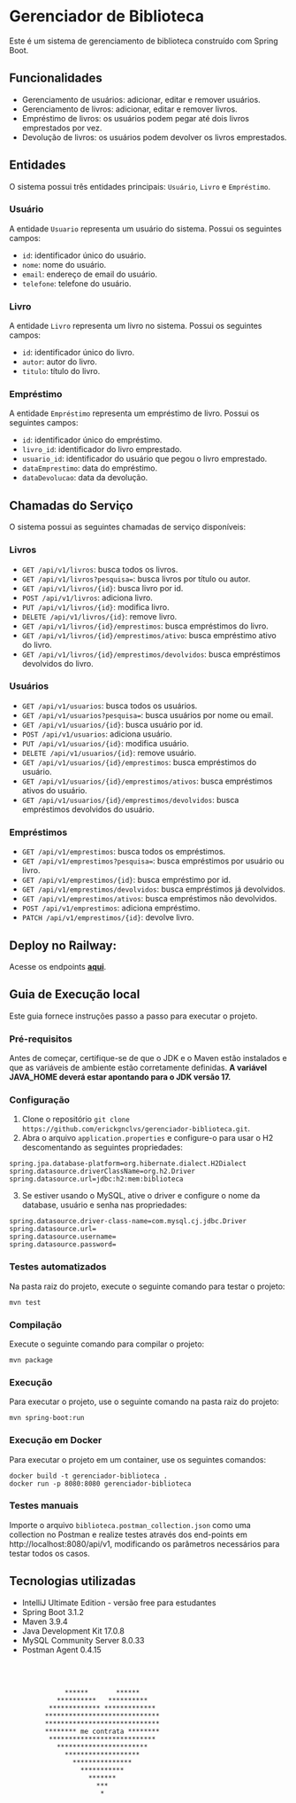 # Gerenciador de Biblioteca

Este é um sistema de gerenciamento de biblioteca construído com Spring Boot.

## Funcionalidades

- Gerenciamento de usuários: adicionar, editar e remover usuários.
- Gerenciamento de livros: adicionar, editar e remover livros.
- Empréstimo de livros: os usuários podem pegar até dois livros emprestados por vez.
- Devolução de livros: os usuários podem devolver os livros emprestados.

## Entidades

O sistema possui três entidades principais: `Usuário`, `Livro` e `Empréstimo`.

### Usuário

A entidade `Usuario` representa um usuário do sistema. Possui os seguintes campos:
- `id`: identificador único do usuário.
- `nome`: nome do usuário.
- `email`: endereço de email do usuário.
- `telefone`: telefone do usuário.

### Livro

A entidade `Livro` representa um livro no sistema. Possui os seguintes campos:
- `id`: identificador único do livro.
- `autor`: autor do livro.
- `titulo`: título do livro.

### Empréstimo

A entidade `Empréstimo` representa um empréstimo de livro. Possui os seguintes campos:
- `id`: identificador único do empréstimo.
- `livro_id`: identificador do livro emprestado.
- `usuario_id`: identificador do usuário que pegou o livro emprestado.
- `dataEmprestimo`: data do empréstimo.
- `dataDevolucao`: data da devolução.

## Chamadas do Serviço

O sistema possui as seguintes chamadas de serviço disponíveis:

### Livros
- `GET /api/v1/livros`: busca todos os livros.
- `GET /api/v1/livros?pesquisa=`: busca livros por título ou autor.
- `GET /api/v1/livros/{id}`: busca livro por id.
- `POST /api/v1/livros`: adiciona livro.
- `PUT /api/v1/livros/{id}`: modifica livro.
- `DELETE /api/v1/livros/{id}`: remove livro.
- `GET /api/v1/livros/{id}/emprestimos`: busca empréstimos do livro.
- `GET /api/v1/livros/{id}/emprestimos/ativo`: busca empréstimo ativo do livro.
- `GET /api/v1/livros/{id}/emprestimos/devolvidos`: busca empréstimos devolvidos do livro.

### Usuários
- `GET /api/v1/usuarios`: busca todos os usuários.
- `GET /api/v1/usuarios?pesquisa=`: busca usuários por nome ou email.
- `GET /api/v1/usuarios/{id}`: busca usuário por id.
- `POST /api/v1/usuarios`: adiciona usuário.
- `PUT /api/v1/usuarios/{id}`: modifica usuário.
- `DELETE /api/v1/usuarios/{id}`: remove usuário.
- `GET /api/v1/usuarios/{id}/emprestimos`: busca empréstimos do usuário.
- `GET /api/v1/usuarios/{id}/emprestimos/ativos`: busca empréstimos ativos do usuário.
- `GET /api/v1/usuarios/{id}/emprestimos/devolvidos`: busca empréstimos devolvidos do usuário.

### Empréstimos
- `GET /api/v1/emprestimos`: busca todos os empréstimos.
- `GET /api/v1/emprestimos?pesquisa=`: busca empréstimos por usuário ou livro.
- `GET /api/v1/emprestimos/{id}`: busca empréstimo por id.
- `GET /api/v1/emprestimos/devolvidos`: busca empréstimos já devolvidos.
- `GET /api/v1/emprestimos/ativos`: busca empréstimos não devolvidos.
- `POST /api/v1/emprestimos`: adiciona empréstimo.
- `PATCH /api/v1/emprestimos/{id}`: devolve livro.

## Deploy no Railway:

Acesse os endpoints **[aqui](http://gerenciador-biblioteca-production.up.railway.app/api/v1/)**. 


## Guia de Execução local

Este guia fornece instruções passo a passo para executar o projeto.


### Pré-requisitos

Antes de começar, certifique-se de que o JDK e o Maven estão instalados e que as variáveis de ambiente estão corretamente definidas.
<strong>A variável JAVA_HOME deverá estar apontando para o JDK versão 17.</strong>

### Configuração

1. Clone o repositório `git clone https://github.com/erickgnclvs/gerenciador-biblioteca.git`.
2. Abra o arquivo `application.properties` e configure-o para usar o H2 descomentando as seguintes propriedades:
```properties
spring.jpa.database-platform=org.hibernate.dialect.H2Dialect
spring.datasource.driverClassName=org.h2.Driver
spring.datasource.url=jdbc:h2:mem:biblioteca
```
3. Se estiver usando o MySQL, ative o driver e configure o nome da database, usuário e senha nas propriedades:
```properties
spring.datasource.driver-class-name=com.mysql.cj.jdbc.Driver
spring.datasource.url=
spring.datasource.username=
spring.datasource.password=
```

### Testes automatizados

Na pasta raiz do projeto, execute o seguinte comando para testar o projeto:

```
mvn test
```

### Compilação

Execute o seguinte comando para compilar o projeto:

```
mvn package
```

### Execução

Para executar o projeto, use o seguinte comando na pasta raiz do projeto:

```
mvn spring-boot:run
```

### Execução em Docker

Para executar o projeto em um container, use os seguintes comandos:

```
docker build -t gerenciador-biblioteca .
docker run -p 8080:8080 gerenciador-biblioteca
```

### Testes manuais

Importe o arquivo `biblioteca.postman_collection.json` como uma collection no Postman e realize testes através dos end-points em http://localhost:8080/api/v1, modificando os parâmetros necessários para testar todos os casos.

## Tecnologias utilizadas

- IntelliJ Ultimate Edition - versão free para estudantes
- Spring Boot 3.1.2
- Maven 3.9.4
- Java Development Kit 17.0.8
- MySQL Community Server 8.0.33
- Postman Agent 0.4.15

<br><br>

````
              ******       ******
            **********   **********
          ************* *************
         *****************************
         *****************************
         ******** me contrata ********
          ***************************
            ***********************
              *******************
                ***************
                  ***********
                    *******
                      ***
                       *
